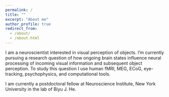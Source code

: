 ```yaml
---
permalink: /
title: ""
excerpt: "About me"
author_profile: true
redirect_from: 
  - /about/
  - /about.html
---
```


I am a neuroscientist interested in visual perception of objects. I’m currently pursuing a research question of how ongoing brain states influence neural processing of incoming visual information and subsequent object perception.  To study this question I use human fMRI, MEG, ECoG, eye-tracking, psychophysics, and computational tools.
  
I am currently a postdoctoral fellow at Neuroscience Institute, New York University in the lab of Biyu J. He. 
